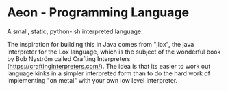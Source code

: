 # Aeon - Programming Language

A small, static, python-ish interpreted language.

The inspiration for building this in Java comes from "jlox", the java interpreter for the Lox
language, which is the subject of the wonderful book by Bob Nyström called Crafting Interpreters 
(https://craftinginterpreters.com/). The idea is that its easier to work out language kinks in a simpler
interpreted form than to do the hard work of implementing "on metal" with your own low level interpreter.